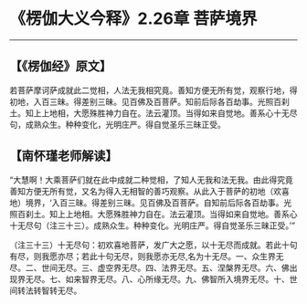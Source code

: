 # 《楞伽大义今释》2.26章 菩萨境界

------

## 【《楞伽经》原文】

若菩萨摩诃萨成就此二觉相，人法无我相究竟。善知方便无所有觉，观察行地，得初地，入百三昧。得差别三昧。见百佛及百菩萨。知前后际各百劫事。光照百刹土。知上上地相，大愿殊胜神力自在。法云灌顶。当得如来自觉地。善系心十无尽句，成熟众生。种种变化，光明庄严。得自觉圣乐三昧正受。

## 【南怀瑾老师解读】

“大慧啊！大乘菩萨们就在此中成就二种觉相，了知人无我和法无我。由此得究竟善知方便无所有觉，又名为得入无相智的善巧观察。从此入于菩萨的初地（欢喜地）境界，‘入百三昧。得差别三昧。见百佛及百菩萨。自知前后际各百劫事。光照百刹土。知上上地相。大愿殊胜神力自在。法云灌顶。当得如来自觉地。善系心十无尽句（注三十三）。成熟众生。种种变化。光明庄严。得自觉圣乐三昧正受。’”

（注三十三）十无尽句：初欢喜地菩萨，发广大之愿，以十无尽而成就。若此十句有尽，则我愿亦尽；若此十句无尽，则我愿亦无尽,名为十无尽。一、众生界无尽。二、世间无尽。三、虚空界无尽。四、法界无尽。五、涅槃界无尽。六、佛出现界无尽。七、如来智界无尽。八、心所缘无尽。九、佛智所入境界无尽。十、世间转法转智转无尽。

